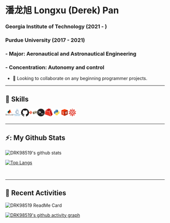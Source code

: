 # 潘龙旭 Longxu (Derek) Pan
### Georgia Institute of Technology (2021 - )
### Purdue University (2017 - 2021)
### - Major: Aeronautical and Astronautical Engineering
### - Concentration: Autonomy and control
- 👯 Looking to collaborate on any beginning programmer projects.

---
## 📖 Skills
<img align="left" alt="Matlab" height="25" src="Images/Matlab.png">
<img align="left" alt="C" height="25" src="Images/c.png">
<img align="left" alt="Github" height="25" src="Images/github.png">
<img align="left" alt="Git" height="25" src="Images/git.png">
<img align="left" alt="Terminal" height="25" src="Images/terminal.png">
<img align="left" alt="Gurobi" height="25" src="Images/Gurobi.png">
<img align="left" alt="Gurobi" height="25" src="Images/python.png">
<img align="left" alt="SolidWorks" height="25" src="Images/SolidWorks.png">
<img align="left" alt="Mathematica" height="25" src="Images/Mathematica.png">

<br />
<br />


---
## ⚡: My Github Stats

![DRK98519's github stats](https://github-readme-stats.vercel.app/api?username=DRK98519&show_icons=true&count_private=true)
<!-- <img align="left" alt="DRK98519's Github Stats" src="https://github-readme-stats.vercel.app/api?username=DRK98519&count_private=true"> -->

[![Top Langs](https://github-readme-stats.vercel.app/api/top-langs/?username=DRK98519&layout=compact)](https://github.com/anuraghazra/github-readme-stats)
<!-- <img align="left" alt="DP activities" src="https://github-readme-stats.vercel.app/api/top-langs/?username=DRK98519&layout=compact&theme=transparent" width=495 height=195> -->


<br />

---
## 🚧 Recent Activities
<img alt="DRK98519 ReadMe Card" src="https://github-readme-stats.vercel.app/api/pin/?username=DRK98519&repo=github-readme-stats" width="50%">
<!-- [![ReadMe Card](https://github-readme-stats.vercel.app/api/pin/?username=DRK98519&repo=github-readme-stats)](https://github.com/DRK98519/github-readme-stats) -->
<br />

[![DRK98519's github activity graph](https://github-readme-activity-graph.vercel.app/graph?username=DRK98519&theme=lucent)](https://github.com/ashutosh00710/github-readme-activity-graph)
